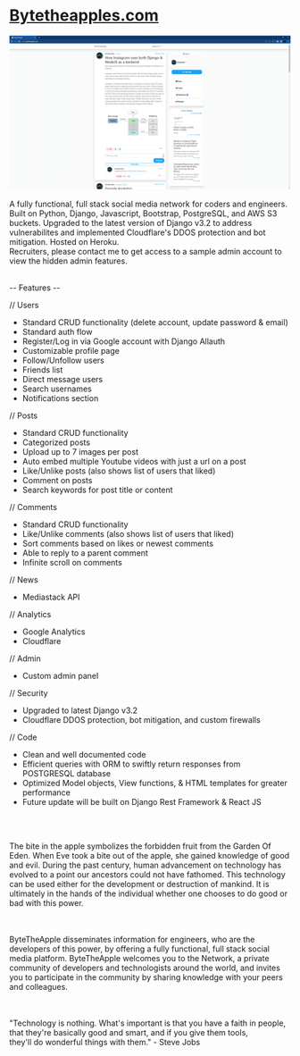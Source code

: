# [Bytetheapples.com](https://www.bytetheapples.com/)

<img src="https://github.com/ckp7blessed/portfolio/blob/master/src/assets/bytetheapples.png">

A fully functional, full stack social media network for coders and engineers. Built on Python, Django, Javascript, Bootstrap, PostgreSQL, and AWS S3 buckets. Upgraded to the latest version of Django v3.2 to address vulnerabilites and implemented Cloudflare's DDOS protection and bot mitigation. Hosted on Heroku.<br />
Recruiters, please contact me to get access to a sample admin account to view the hidden admin features. <br /><br />

-- Features -- 

// Users
- Standard CRUD functionality (delete account, update password & email)
- Standard auth flow
- Register/Log in via Google account with Django Allauth
- Customizable profile page
- Follow/Unfollow users
- Friends list
- Direct message users
- Search usernames
- Notifications section

// Posts
- Standard CRUD functionality
- Categorized posts
- Upload up to 7 images per post
- Auto embed multiple Youtube videos with just a url on a post
- Like/Unlike posts (also shows list of users that liked)
- Comment on posts
- Search keywords for post title or content

// Comments 
- Standard CRUD functionality
- Like/Unlike comments  (also shows list of users that liked)
- Sort comments based on likes or newest comments
- Able to reply to a parent comment
- Infinite scroll on comments

// News
- Mediastack API

// Analytics
- Google Analytics
- Cloudflare 

// Admin
- Custom admin panel

// Security 
- Upgraded to latest Django v3.2
- Cloudflare DDOS protection, bot mitigation, and custom firewalls

// Code
- Clean and well documented code
- Efficient queries with ORM to swiftly return responses from POSTGRESQL database
- Optimized Model objects, View functions, & HTML templates for greater performance
- Future update will be built on Django Rest Framework & React JS

<br /><br />

The bite in the apple symbolizes the forbidden fruit from the Garden Of Eden. When Eve took a bite out of the apple, she gained knowledge of good and evil. During the past century, human advancement on technology has evolved to a point our ancestors could not have fathomed. This technology can be used either for the development or destruction of mankind. It is ultimately in the hands of the individual whether one chooses to do good or bad with this power.

<br /><br />
ByteTheApple disseminates information for engineers, who are the developers of this power, by offering a fully functional, full stack social media platform. ByteTheApple welcomes you to the Network, a private community of developers and technologists around the world, and invites you to participate in the community by sharing knowledge with your peers and colleagues.

<br /><br />
"Technology is nothing. What's important is that you have a faith in people,<br />
that they're basically good and smart, and if you give them tools,<br />
they'll do wonderful things with them." - Steve Jobs<br />
